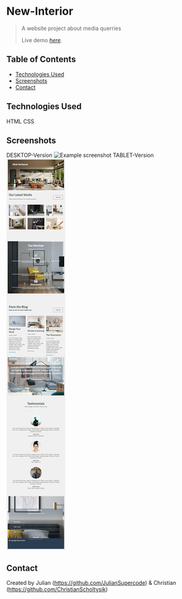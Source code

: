 # New-Interior

> A website project about media querries
>
> Live demo [_here_](https://christianscholtysik.github.io/New-Interior).

## Table of Contents

- [Technologies Used](#technologies-used)
- [Screenshots](#screenshots)
- [Contact](#contact)
<!-- * [License](#license) -->

## Technologies Used

HTML
CSS

## Screenshots

DESKTOP-Version
![Example screenshot](./assets/img/New-Interior.png)
TABLET-Version
![Example screenshot](./assets/img/New-Interior2.png)

## Contact

Created by Julian (https://github.com/JulianSupercode) & Christian (https://github.com/ChristianScholtysik)
